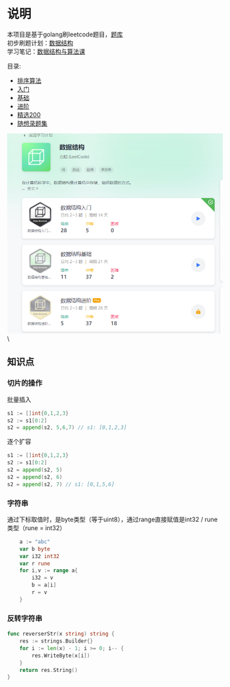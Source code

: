 # 说明
本项目是基于golang刷leetcode题目，[题库](https://leetcode-cn.com/problemset/all/) \
初步刷题计划：[数据结构](https://leetcode-cn.com/study-plan/data-structures/?progress=v04mu2t) \
学习笔记：[数据结构与算法课](notes/icource.md)

目录:
- [排序算法](notes/sort.md)
- [入门](notes/getting_started.md)
- [基础](notes/base.md)
- [进阶](notes/advance.md)
- [精选200](notes/chosen.md)
- [随想录题集](notes/random.md)

![](img/structure.png) \

## 知识点

### 切片的操作
批量插入
```go
s1 := []int{0,1,2,3}
s2 := s1[0:2]
s2 = append(s2, 5,6,7) // s1: [0,1,2,3]
```
逐个扩容
```go
s1 := []int{0,1,2,3}
s2 := s1[0:2]
s2 = append(s2, 5)
s2 = append(s2, 6)
s2 = append(s2, 7) // s1: [0,1,5,6]
```

### 字符串
通过下标取值时，是byte类型（等于uint8），通过range直接赋值是int32 / rune类型（rune = int32）
```go
	a := "abc"
	var b byte
	var i32 int32
	var r rune
	for i,v := range a{
		i32 = v
		b = a[i]
		r = v
	}
```

### 反转字符串
```go
func reverserStr(x string) string {
	res := strings.Builder{}
	for i := len(x) - 1; i >= 0; i-- {
		res.WriteByte(x[i])
	}
	return res.String()
}
```



